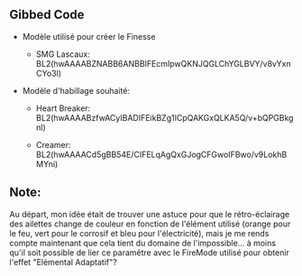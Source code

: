 ## Gibbed Code

- Modèle utilisé pour créer le Finesse

  - SMG Lascaux: BL2(hwAAAABZNABB6ANBBIFEcmIpwQKNJQGLChYGLBVY/v8vYxnCYo3l)

- Modèle d'habillage souhaité: 

  - Heart Breaker: BL2(hwAAAABzfwACyIBADIFEikBZg1ICpQAKGxQLKA5Q/v+bQPGBkgnl)

  - Creamer: BL2(hwAAAACd5gBB54E/CIFELqAgQxGJogCFGwoIFBwo/v9LokhBMYni)
  
## Note:

Au départ, mon idée était de trouver une astuce pour que le rétro-éclairage des ailettes change de couleur en fonction de l'élément utilisé (orange pour le feu, vert pour le corrosif et bleu pour l'électricité), mais je me rends compte maintenant que cela tient du domaine de l'impossible... à moins qu'il soit possible de lier ce paramêtre avec le FireMode utilisé pour obtenir l'effet "Elémental Adaptatif"?   
  